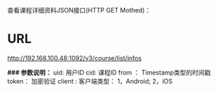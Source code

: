 查看课程详细资料JSON接口(HTTP GET Mothed)：

URL
====
http://192.168.100.48:1092/v3/course/list/infos

**### 参数说明：**
uid: 用户ID
cid: 课程ID
from ： Timestamp类型的时间戳
token： 加密验证
client : 客户端类型： 1，Android; 2，iOS